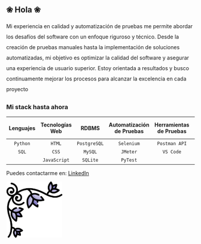 ## ❀ Hola ❀
<div style="line-height: 2.0;">
Mi experiencia en calidad y automatización de pruebas me permite abordar los desafíos del software con un enfoque riguroso y técnico. Desde la creación de pruebas manuales hasta la implementación de soluciones automatizadas, mi objetivo es optimizar la calidad del software y asegurar una experiencia de usuario superior. Estoy orientada a resultados y busco continuamente mejorar los procesos para alcanzar la excelencia en cada proyecto
</div>

### Mi stack hasta ahora

| Lenguajes    | Tecnologías Web | RDBMS         | Automatización de Pruebas | Herramientas de Pruebas | Control de Versiones |
| :----------: |:---------------:|:-------------:| :-----------------------:| :---------------------:| :-------------------:| 
| `Python`     | `HTML`          | `PostgreSQL`  | `Selenium`               | `Postman API`          | `Git`                |
| `SQL`        | `CSS`           | `MySQL`       | `JMeter`                 | `VS Code`              |                      |
|              | `JavaScript`    | `SQLite`      | `PyTest`                 |                        |                      |


Puedes contactarme en: [LinkedIn](www.linkedin.com/in/sofiameroni)


<img src="images/floral-design.png" alt="Ícono de Flaticon" width="150" height="150">